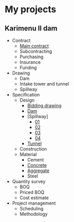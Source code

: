 # My projects
## Karimenu II dam
- Contract
  - [Main contract](https://db.tt/cP6LxDJ2MM)
  - Subcontracting
  - Purchasing
  - Insurance
  - Funding
- Drawing
  - Dam
  - Intake tower and tunnel
  - Spillway
- Specification
  - Design
    - [Bidding drawing](https://db.tt/lK16PWaUzc)
    - [Dam]()
    - [Spillway]
      - [01](https://db.tt/8kcbLPmUzE)
      - [02](https://db.tt/J5YphunBc9)
      - [03](https://db.tt/Dy27QOWYUV) 
      - [04](https://db.tt/c65FD6OH0N)
    - [Tunnel](https://db.tt/4SQf05ltnQ)
  - Construction
  - Material
    - Cement
    - [Concrete](http://legacy.ybsitecenter.com/multi-images/uk/legacy/var/ag/13819/105399-Concrete_Complementary_British_Standard.pdf)
    - [Aggregate](http://www.c-s-h.ir/wp-content/uploads/2015/10/BS-882.pdf)
    - Steel
- Quantity survey
  - BOQ
  - Priced BOQ
  - Cost estimate
- Project management
  - Scheduling
  - Methodology
  

